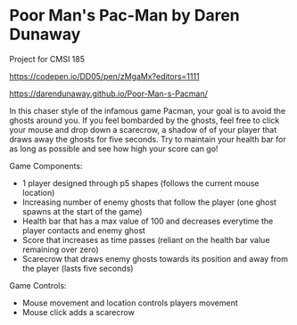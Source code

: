 # Poor Man's Pac-Man by Daren Dunaway
Project for CMSI 185

https://codepen.io/DD05/pen/zMgaMx?editors=1111

https://darendunaway.github.io/Poor-Man-s-Pacman/

In this chaser style of the infamous game Pacman, your goal is to avoid the ghosts around you. If you feel bombarded by the ghosts, feel free to click your mouse and drop down a scarecrow, a shadow of of your player that draws away the ghosts for five seconds. Try to maintain your health bar for as long as possible and see how high your score can go!

Game Components:
  - 1 player designed through p5 shapes (follows the current mouse location)
  - Increasing number of enemy ghosts that follow the player (one ghost spawns at the start of the game)
  - Health bar that has a max value of 100 and decreases everytime the player contacts and enemy ghost
  - Score that increases as time passes (reliant on the health bar value remaining over zero)
  - Scarecrow that draws enemy ghosts towards its position and away from the player (lasts five seconds)
  
Game Controls:
  - Mouse movement and location controls players movement
  - Mouse click adds a scarecrow
